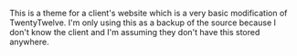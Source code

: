 This is a theme for a client's website which is a very basic modification of TwentyTwelve.  I'm only using this as a backup of the source because I don't know the client and I'm assuming they don't have this stored anywhere.
